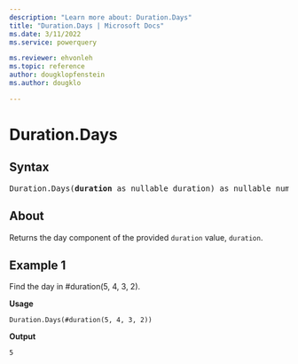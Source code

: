 ```yaml
---
description: "Learn more about: Duration.Days"
title: "Duration.Days | Microsoft Docs"
ms.date: 3/11/2022
ms.service: powerquery

ms.reviewer: ehvonleh
ms.topic: reference
author: dougklopfenstein
ms.author: dougklo

---
```

# Duration.Days

## Syntax

<pre>
Duration.Days(<b>duration</b> as nullable duration) as nullable number
</pre>
  
## About

Returns the day component of the provided `duration` value, `duration`.

## Example 1

Find the day in #duration(5, 4, 3, 2).

**Usage**

```powerquery-m
Duration.Days(#duration(5, 4, 3, 2))
```

**Output**

`5`
